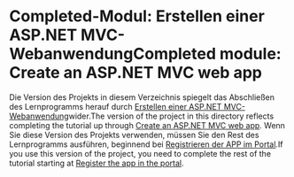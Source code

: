 # <a name="completed-module-create-an-aspnet-mvc-web-app"></a><span data-ttu-id="4112b-101">Completed-Modul: Erstellen einer ASP.NET MVC-Webanwendung</span><span class="sxs-lookup"><span data-stu-id="4112b-101">Completed module: Create an ASP.NET MVC web app</span></span>

<span data-ttu-id="4112b-102">Die Version des Projekts in diesem Verzeichnis spiegelt das Abschließen des Lernprogramms herauf durch [Erstellen einer ASP.NET MVC-Webanwendung](https://docs.microsoft.com/graph/tutorials/aspnet?tutorial-step=1)wider.</span><span class="sxs-lookup"><span data-stu-id="4112b-102">The version of the project in this directory reflects completing the tutorial up through [Create an ASP.NET MVC web app](https://docs.microsoft.com/graph/tutorials/aspnet?tutorial-step=1).</span></span> <span data-ttu-id="4112b-103">Wenn Sie diese Version des Projekts verwenden, müssen Sie den Rest des Lernprogramms ausführen, beginnend bei [Registrieren der APP im Portal](https://docs.microsoft.com/graph/tutorials/aspnet?tutorial-step=2).</span><span class="sxs-lookup"><span data-stu-id="4112b-103">If you use this version of the project, you need to complete the rest of the tutorial starting at [Register the app in the portal](https://docs.microsoft.com/graph/tutorials/aspnet?tutorial-step=2).</span></span>
